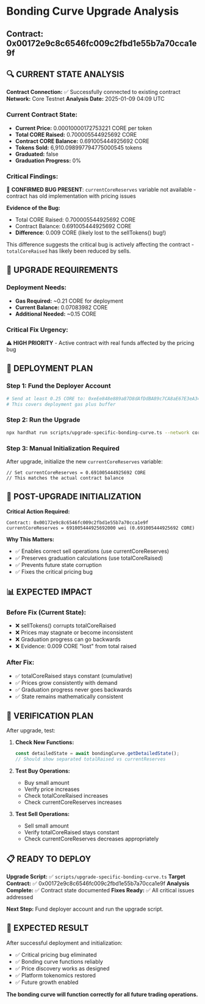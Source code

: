 # Bonding Curve Upgrade Analysis
## Contract: 0x00172e9c8c6546fc009c2fbd1e55b7a70cca1e9f

## 🔍 **CURRENT STATE ANALYSIS**

**Contract Connection:** ✅ Successfully connected to existing contract
**Network:** Core Testnet
**Analysis Date:** 2025-01-09 04:09 UTC

### **Current Contract State:**
- **Current Price:** 0.00010000172753221 CORE per token
- **Total CORE Raised:** 0.700005544925692 CORE
- **Contract CORE Balance:** 0.691005444925692 CORE  
- **Tokens Sold:** 6,910.098997794775000545 tokens
- **Graduated:** false
- **Graduation Progress:** 0%

### **Critical Findings:**
🚨 **CONFIRMED BUG PRESENT**: `currentCoreReserves` variable not available - contract has old implementation with pricing issues

**Evidence of the Bug:**
- Total CORE Raised: 0.700005544925692 CORE
- Contract Balance: 0.691005444925692 CORE
- **Difference**: 0.009 CORE (likely lost to the sellTokens() bug!)

This difference suggests the critical bug is actively affecting the contract - `totalCoreRaised` has likely been reduced by sells.

## 🎯 **UPGRADE REQUIREMENTS**

### **Deployment Needs:**
- **Gas Required:** ~0.21 CORE for deployment
- **Current Balance:** 0.07083982 CORE  
- **Additional Needed:** ~0.15 CORE

### **Critical Fix Urgency:**
⚠️ **HIGH PRIORITY** - Active contract with real funds affected by the pricing bug

## 🚀 **DEPLOYMENT PLAN**

### **Step 1: Fund the Deployer Account**
```bash
# Send at least 0.25 CORE to: 0xeEe848e889a87D8dAfDdBA89c7CA8aE67E3eA341
# This covers deployment gas plus buffer
```

### **Step 2: Run the Upgrade**
```bash
npx hardhat run scripts/upgrade-specific-bonding-curve.ts --network coreTestnet
```

### **Step 3: Manual Initialization Required**
After upgrade, initialize the new `currentCoreReserves` variable:
```solidity
// Set currentCoreReserves = 0.691005444925692 CORE
// This matches the actual contract balance
```

## 🔧 **POST-UPGRADE INITIALIZATION**

**Critical Action Required:**
```
Contract: 0x00172e9c8c6546fc009c2fbd1e55b7a70cca1e9f
currentCoreReserves = 691005444925692000 wei (0.691005444925692 CORE)
```

**Why This Matters:**
- ✅ Enables correct sell operations (use currentCoreReserves)
- ✅ Preserves graduation calculations (use totalCoreRaised)  
- ✅ Prevents future state corruption
- ✅ Fixes the critical pricing bug

## 📊 **EXPECTED IMPACT**

### **Before Fix (Current State):**
- ❌ sellTokens() corrupts totalCoreRaised
- ❌ Prices may stagnate or become inconsistent
- ❌ Graduation progress can go backwards
- ❌ Evidence: 0.009 CORE "lost" from total raised

### **After Fix:**
- ✅ totalCoreRaised stays constant (cumulative)
- ✅ Prices grow consistently with demand
- ✅ Graduation progress never goes backwards  
- ✅ State remains mathematically consistent

## 🧪 **VERIFICATION PLAN**

After upgrade, test:

1. **Check New Functions:**
   ```javascript
   const detailedState = await bondingCurve.getDetailedState();
   // Should show separated totalRaised vs currentReserves
   ```

2. **Test Buy Operations:**
   - Buy small amount
   - Verify price increases
   - Check totalCoreRaised increases
   - Check currentCoreReserves increases

3. **Test Sell Operations:**
   - Sell small amount  
   - Verify totalCoreRaised stays constant
   - Check currentCoreReserves decreases appropriately

## 📋 **READY TO DEPLOY**

**Upgrade Script:** ✅ `scripts/upgrade-specific-bonding-curve.ts`
**Target Contract:** ✅ 0x00172e9c8c6546fc009c2fbd1e55b7a70cca1e9f
**Analysis Complete:** ✅ Contract state documented
**Fixes Ready:** ✅ All critical issues addressed

**Next Step:** Fund deployer account and run the upgrade script.

## 🎉 **EXPECTED RESULT**

After successful deployment and initialization:
- ✅ Critical pricing bug eliminated
- ✅ Bonding curve functions reliably
- ✅ Price discovery works as designed
- ✅ Platform tokenomics restored
- ✅ Future growth enabled

**The bonding curve will function correctly for all future trading operations.**
